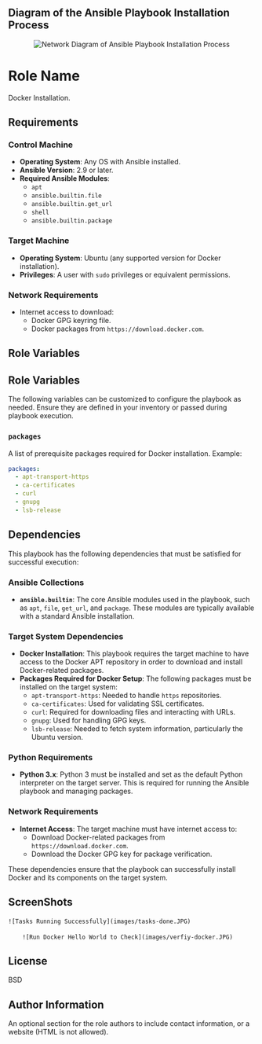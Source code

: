 ## Diagram of the Ansible Playbook Installation Process

<p align="center">
  <img src="images/docker.webp" alt="Network Diagram of Ansible Playbook Installation Process" />
</p>


Role Name
=========

Docker Installation.

Requirements
------------

### Control Machine
- **Operating System**: Any OS with Ansible installed.
- **Ansible Version**: 2.9 or later.
- **Required Ansible Modules**:
  - `apt`
  - `ansible.builtin.file`
  - `ansible.builtin.get_url`
  - `shell`
  - `ansible.builtin.package`

### Target Machine
- **Operating System**: Ubuntu (any supported version for Docker installation).
- **Privileges**: A user with `sudo` privileges or equivalent permissions.

### Network Requirements
- Internet access to download:
  - Docker GPG keyring file.
  - Docker packages from `https://download.docker.com`.


Role Variables
--------------

## Role Variables

The following variables can be customized to configure the playbook as needed. Ensure they are defined in your inventory or passed during playbook execution.

### `packages`
A list of prerequisite packages required for Docker installation. Example:
```yaml
packages:
  - apt-transport-https
  - ca-certificates
  - curl
  - gnupg
  - lsb-release
```

Dependencies
------------


This playbook has the following dependencies that must be satisfied for successful execution:

### Ansible Collections
- **`ansible.builtin`**: The core Ansible modules used in the playbook, such as `apt`, `file`, `get_url`, and `package`. These modules are typically available with a standard Ansible installation.

### Target System Dependencies
- **Docker Installation**: This playbook requires the target machine to have access to the Docker APT repository in order to download and install Docker-related packages.
- **Packages Required for Docker Setup**: The following packages must be installed on the target system:
  - `apt-transport-https`: Needed to handle `https` repositories.
  - `ca-certificates`: Used for validating SSL certificates.
  - `curl`: Required for downloading files and interacting with URLs.
  - `gnupg`: Used for handling GPG keys.
  - `lsb-release`: Needed to fetch system information, particularly the Ubuntu version.

### Python Requirements
- **Python 3.x**: Python 3 must be installed and set as the default Python interpreter on the target server. This is required for running the Ansible playbook and managing packages.

### Network Requirements
- **Internet Access**: The target machine must have internet access to:
  - Download Docker-related packages from `https://download.docker.com`.
  - Download the Docker GPG key for package verification.

These dependencies ensure that the playbook can successfully install Docker and its components on the target system.


ScreenShots
----------------

	![Tasks Running Successfully](images/tasks-done.JPG)	       
       
        ![Run Docker Hello World to Check](images/verfiy-docker.JPG)




License
-------

BSD

Author Information
------------------

An optional section for the role authors to include contact information, or a website (HTML is not allowed).
